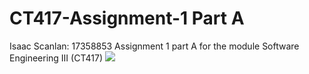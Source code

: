 # CT417-Assignment-1 Part A
Isaac Scanlan: 17358853
Assignment 1 part A for the module Software Engineering III (CT417)
[![](https://jitpack.io/v/Tropentil/CT417---Assignment-1.svg)](https://jitpack.io/#Tropentil/CT417---Assignment-1)
